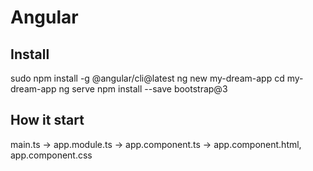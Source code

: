 # Angular
## Install
sudo npm install -g @angular/cli@latest
ng new my-dream-app
cd my-dream-app
ng serve
npm install --save bootstrap@3
## How it start
main.ts -> app.module.ts -> app.component.ts  -> app.component.html, app.component.css